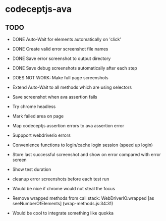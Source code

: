 codeceptjs-ava
==============


## TODO

- DONE Auto-Wait for elements automatically on 'click'
- DONE Create valid error screenshot file names
- DONE Save error screenshot to output directory
- DONE Save debug screenshots automatically after each step

- DOES NOT WORK: Make full page screenshots
- Extend Auto-Wait to all methods which are using selectors
- Save screenshot when ava assertion fails
- Try chrome headless
- Mark failed area on page
- Map codeceptjs assertion errors to ava assertion error
- Suppport webdriverio errors
- Convenience functions to login/cache login session (speed up login)
- Store last successful screenshot and show on error compared with error screen
- Show test duration
- cleanup error screenshots before each test run
- Would be nice if chrome would not steal the focus
- Remove wrapped methods from call stack: WebDriverIO.wrapped [as seeNumberOfElements] (wrap-methods.js:34:31)
- Would be cool to integrate something like quokka